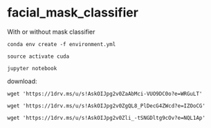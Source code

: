 # facial_mask_classifier
With or without mask classifier

`conda env create -f environment.yml`

`source activate cuda`

`jupyter notebook `


download:


`wget 'https://1drv.ms/u/s!AskOIJpg2v0ZaAbMci-VUO9DC0o?e=WRGuLT' `

`wget 'https://1drv.ms/u/s!AskOIJpg2v0ZgQL8_PlDecG4ZWcd?e=IZOoCG'`

`wget 'https://1drv.ms/u/s!AskOIJpg2v0Zli_-tSNGDltg9cOv?e=NQL1Ap'`

